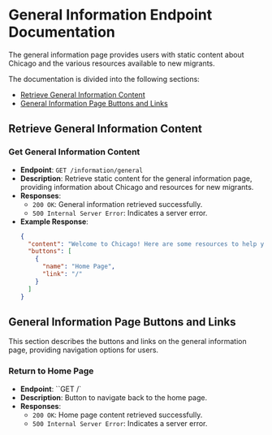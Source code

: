 # General Information Endpoint Documentation

The general information page provides users with static content about Chicago and the various resources available to new migrants.

The documentation is divided into the following sections:
- [Retrieve General Information Content](#retrieve-general-information-content)
- [General Information Page Buttons and Links](#general-information-page-buttons-and-links)


## Retrieve General Information Content
### Get General Information Content
- **Endpoint**: `GET /information/general`
- **Description**: Retrieve static content for the general information page, providing information about Chicago and resources for new migrants.
- **Responses**:
  - `200 OK`: General information retrieved successfully.
  - `500 Internal Server Error`: Indicates a server error.
- **Example Response**:
  ```json
  {
    "content": "Welcome to Chicago! Here are some resources to help you get started, including public transportation, educational facilities, and city services...",
    "buttons": [
      {
        "name": "Home Page",
        "link": "/"
      }
    ]
  }
  ```

## General Information Page Buttons and Links
This section describes the buttons and links on the general information page, providing navigation options for users.

### Return to Home Page
- **Endpoint**: ``GET /`
- **Description**:   Button to navigate back to the home page.
- **Responses**:
  - `200 OK`: Home page content retrieved successfully.
  - `500 Internal Server Error`: Indicates a server error.
